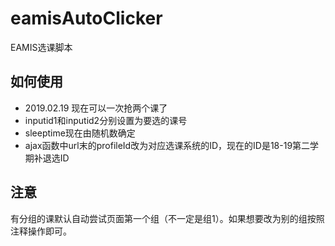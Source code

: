 # eamisAutoClicker
EAMIS选课脚本
## 如何使用
- 2019.02.19 现在可以一次抢两个课了
- inputid1和inputid2分别设置为要选的课号
- sleeptime现在由随机数确定
- ajax函数中url末的profileId改为对应选课系统的ID，现在的ID是18-19第二学期补退选ID
## 注意
有分组的课默认自动尝试页面第一个组（不一定是组1）。如果想要改为别的组按照注释操作即可。
